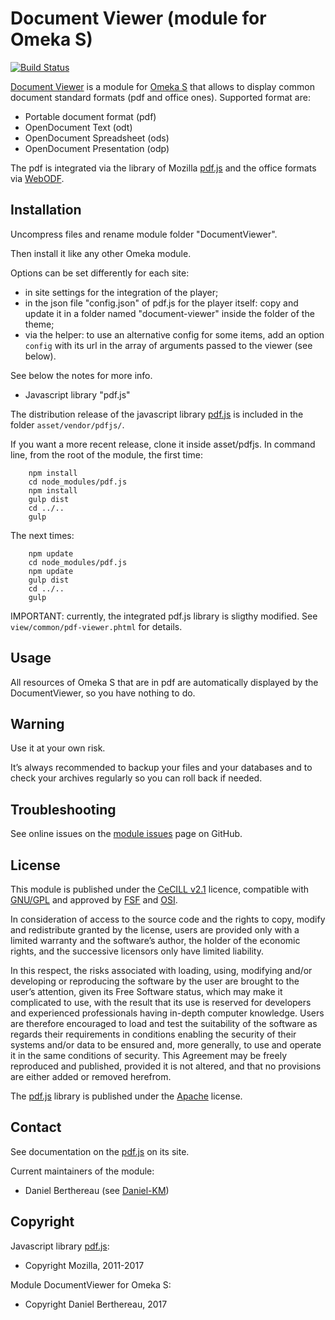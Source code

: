 Document Viewer (module for Omeka S)
====================================

[![Build Status](https://travis-ci.org/Daniel-KM/Omeka-S-module-DocumentViewer.svg?branch=master)](https://travis-ci.org/Daniel-KM/Omeka-S-module-DocumentViewer)

[Document Viewer] is a module for [Omeka S] that allows to display common
document standard formats (pdf and office ones). Supported format are:

- Portable document format (pdf)
- OpenDocument Text (odt)
- OpenDocument Spreadsheet (ods)
- OpenDocument Presentation (odp)

The pdf is integrated via the library of Mozilla [pdf.js] and the office formats
via [WebODF].


Installation
------------

Uncompress files and rename module folder "DocumentViewer".

Then install it like any other Omeka module.

Options can be set differently for each site:

- in site settings for the integration of the player;
- in the json file "config.json" of pdf.js for the player itself: copy and
  update it in a folder named "document-viewer" inside the folder of the
  theme;
- via the helper: to use an alternative config for some items, add an option
  `config` with its url in the array of arguments passed to the viewer (see
  below).

See below the notes for more info.

* Javascript library "pdf.js"

The distribution release of the javascript library [pdf.js] is included in the
folder `asset/vendor/pdfjs/`.

If you want a more recent release, clone it inside asset/pdfjs. In command line,
from the root of the module, the first time:

```
    npm install
    cd node_modules/pdf.js
    npm install
    gulp dist
    cd ../..
    gulp
```

The next times:

```
    npm update
    cd node_modules/pdf.js
    npm update
    gulp dist
    cd ../..
    gulp
```

IMPORTANT: currently, the integrated pdf.js library is sligthy modified. See
`view/common/pdf-viewer.phtml` for details.


Usage
-----

All resources of Omeka S that are in pdf are automatically displayed by the
DocumentViewer, so you have nothing to do.


Warning
-------

Use it at your own risk.

It’s always recommended to backup your files and your databases and to check
your archives regularly so you can roll back if needed.


Troubleshooting
---------------

See online issues on the [module issues] page on GitHub.


License
-------

This module is published under the [CeCILL v2.1] licence, compatible with
[GNU/GPL] and approved by [FSF] and [OSI].

In consideration of access to the source code and the rights to copy, modify and
redistribute granted by the license, users are provided only with a limited
warranty and the software’s author, the holder of the economic rights, and the
successive licensors only have limited liability.

In this respect, the risks associated with loading, using, modifying and/or
developing or reproducing the software by the user are brought to the user’s
attention, given its Free Software status, which may make it complicated to use,
with the result that its use is reserved for developers and experienced
professionals having in-depth computer knowledge. Users are therefore encouraged
to load and test the suitability of the software as regards their requirements
in conditions enabling the security of their systems and/or data to be ensured
and, more generally, to use and operate it in the same conditions of security.
This Agreement may be freely reproduced and published, provided it is not
altered, and that no provisions are either added or removed herefrom.

The [pdf.js] library is published under the [Apache] license.


Contact
-------

See documentation on the [pdf.js] on its site.

Current maintainers of the module:
* Daniel Berthereau (see [Daniel-KM])


Copyright
---------

Javascript library [pdf.js]:

* Copyright Mozilla, 2011-2017

Module DocumentViewer for Omeka S:

* Copyright Daniel Berthereau, 2017


[Document Viewer]: https://github.com/Daniel-KM/Omeka-S-module-DocumentViewer
[Omeka S]: https://omeka.org/s
[Omeka]: https://omeka.org
[pdf.js]: https://mozilla.github.io/pdf.js
[WebODF]: https://github.com/kogmbh/WebODF
[distribution]: https://github.com/mozilla/pdf.js
[module issues]: https://github.com/Daniel-KM/Omeka-S-module-DocumentViewer/issues
[CeCILL v2.1]: https://www.cecill.info/licences/Licence_CeCILL_V2.1-en.html
[GNU/GPL]: https://www.gnu.org/licenses/gpl-3.0.html
[FSF]: https://www.fsf.org
[OSI]: http://opensource.org
[Apache]: https://github.com/mozilla/pdf.js/blob/master/LICENSE
[Daniel-KM]: https://github.com/Daniel-KM "Daniel Berthereau"
